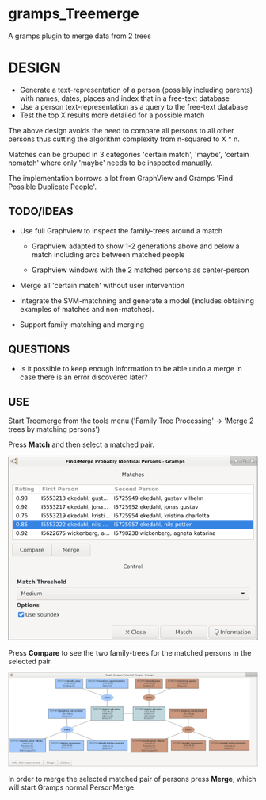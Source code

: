 # gramps_Treemerge
A gramps plugin to merge data from 2 trees

# DESIGN

  * Generate a text-representation of a person (possibly including parents) with names, dates, places
      and index that in a free-text database
  * Use a person text-representation as a query to the free-text database
  * Test the top X results more detailed for a possible match

The above design avoids the need to compare all persons to all other persons thus cutting the algorithm complexity from
n-squared to X * n.

Matches can be grouped in 3 categories 'certain match', 'maybe', 'certain nomatch' where only 'maybe'
needs to be inspected manually.

The implementation borrows a lot from GraphView and Gramps 'Find Possible Duplicate People'.

## TODO/IDEAS

* Use full Graphview to inspect the family-trees around a match
  - Graphview adapted to show 1-2 generations above and below a match including arcs between matched people

  - Graphview windows with the 2 matched persons as center-person

* Merge all 'certain match' without user intervention

* Integrate the SVM-matchning and generate a model (includes obtaining examples of matches and non-matches).

* Support family-matching and merging

## QUESTIONS

- Is it possible to keep enough information to be able undo a merge in case there is an error discovered later?


## USE

Start Treemerge from the tools menu ('Family Tree Processing' -> 'Merge 2 trees by matching persons')

Press **Match** and then select a matched pair.

![Main window](/TreemergeMain.png)

Press **Compare** to see the two family-trees for the matched persons in the selected pair.

![Graphical compare of match](/TreemergeCompare.png)

In order to merge the selected matched pair of persons press **Merge**, which will start Gramps normal PersonMerge.
